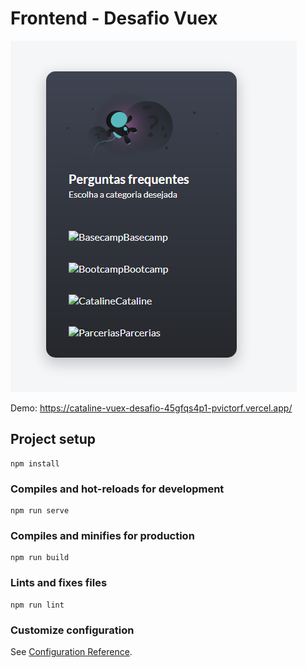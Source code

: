 # Frontend - Desafio Vuex
![](print.png)

Demo: https://cataline-vuex-desafio-45gfqs4p1-pvictorf.vercel.app/

## Project setup
```
npm install
```

### Compiles and hot-reloads for development
```
npm run serve
```

### Compiles and minifies for production
```
npm run build
```

### Lints and fixes files
```
npm run lint
```

### Customize configuration
See [Configuration Reference](https://cli.vuejs.org/config/).
